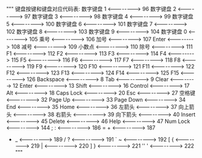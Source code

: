 """
键盘按键和键盘对应代码表:
数字键盘 1 <--------> 96 数字键盘 2 <--------> 97 数字键盘 3 <--------> 98
数字键盘 4 <--------> 99 数字键盘 5 <--------> 100 数字键盘 6 <--------> 101
数字键盘 7 <--------> 102 数字键盘 8 <--------> 103 数字键盘 9 <--------> 104
数字键盘 0 <--------> 105
乘号 <--------> 106 加号 <--------> 107 Enter <--------> 108 减号 <--------> 109
小数点 <--------> 110 除号 <--------> 111
F1 <--------> 112 F2 <--------> 113 F3 <--------> 114 F4 <--------> 115
F5 <--------> 116 F6 <--------> 117 F7 <--------> 118 F8 <--------> 119
F9 <--------> 120 F10 <--------> 121 F11 <--------> 122 F12 <--------> 123
F13 <--------> 124 F14 <--------> 125 F15 <--------> 126
Backspace <--------> 8
Tab <--------> 9
Clear <--------> 12
Enter <--------> 13
Shift <--------> 16
Control <--------> 17
Alt <--------> 18
Caps Lock <--------> 20
Esc <--------> 27
空格键 <--------> 32
Page Up <--------> 33
Page Down <--------> 34
End <--------> 35
Home <--------> 36
左箭头 <--------> 37
向上箭头 <--------> 38
右箭头 <--------> 39
向下箭头 <--------> 40
Insert <--------> 45
Delete <--------> 46
Help <--------> 47
Num Lock <--------> 144
; : <--------> 186
= + <--------> 187
- _ <--------> 189
/ ? <--------> 191
` ~ <--------> 192
[ { <--------> 219
| <--------> 220
] } <--------> 221
'' ' <--------> 222
"""